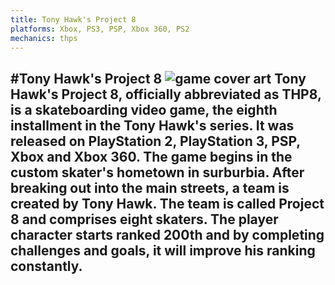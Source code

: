 ```yaml
---
title: Tony Hawk's Project 8
platforms: Xbox, PS3, PSP, Xbox 360, PS2
mechanics: thps
---
```

#Tony Hawk's Project 8
![game cover art](//images.igdb.com/igdb/image/upload/t_thumb/l9wezjeh66l6ltjbsxer.jpg "Logo Title Text 1")
Tony Hawk's Project 8, officially abbreviated as THP8, is a skateboarding video game, the eighth installment in the Tony Hawk's series. It was released on PlayStation 2, PlayStation 3, PSP, Xbox and Xbox 360. 
The game begins in the custom skater's hometown in surburbia. After breaking out into the main streets, a team is created by Tony Hawk. The team is called Project 8 and comprises eight skaters. The player character starts ranked 200th and by completing challenges and goals, it will improve his ranking constantly.
-
